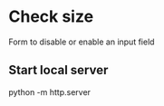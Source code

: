 # Check size

Form to disable or enable an input field

## Start local server

python -m http.server

